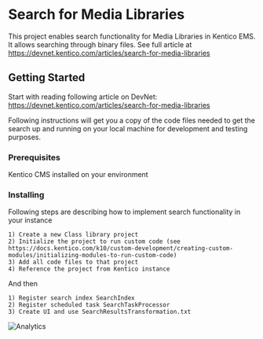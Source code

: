 # Search for Media Libraries

This project enables search functionality for Media Libraries in Kentico EMS. It allows searching through binary files.
See full article at https://devnet.kentico.com/articles/search-for-media-libraries

## Getting Started

Start with reading following article on DevNet: https://devnet.kentico.com/articles/search-for-media-libraries

Following instructions will get you a copy of the code files needed to get the search up and running on your local machine for development and testing purposes.

### Prerequisites

Kentico CMS installed on your environment

### Installing

Following steps are describing how to implement search functionality in your instance

```
1) Create a new Class library project
2) Initialize the project to run custom code (see https://docs.kentico.com/k10/custom-development/creating-custom-modules/initializing-modules-to-run-custom-code)
3) Add all code files to that project
4) Reference the project from Kentico instance
```

And then

```
1) Register search index SearchIndex
2) Register scheduled task SearchTaskProcessor
3) Create UI and use SearchResultsTransformation.txt
```
![Analytics](https://kentico-ga-beacon.azurewebsites.net/api/UA-69014260-4/Kentico/MediaLibrarySearch?pixel)
